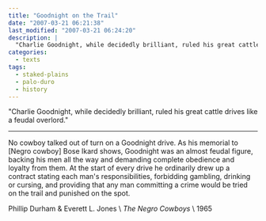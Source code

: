```yaml
---
title: "Goodnight on the Trail"
date: "2007-03-21 06:21:38"
last_modified: "2007-03-21 06:24:20"
description: |
  "Charlie Goodnight, while decidedly brilliant, ruled his great cattle drives like a feudal overlord."
categories:
  - texts
tags:
  - staked-plains
  - palo-duro
  - history  
---
```

"Charlie Goodnight, while decidedly brilliant, ruled his great cattle drives like a feudal overlord."

***

No cowboy talked out of turn on a Goodnight drive. As his memorial to [Negro cowboy] Bose Ikard shows, Goodnight was an almost feudal figure, backing his men all the way and demanding complete obedience and loyalty from them. At the start of every drive he ordinarily drew up a contract stating each man's responsibilities, forbidding gambling, drinking or cursing, and providing that any man committing a crime would be tried on the trail and punished on the spot.

Phillip Durham & Everett L. Jones  \\
_The Negro Cowboys_  \\
1965
